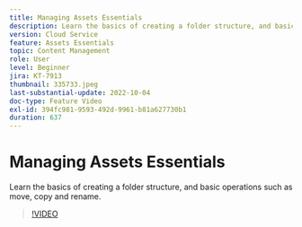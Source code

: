 ```yaml
---
title: Managing Assets Essentials
description: Learn the basics of creating a folder structure, and basic operations such as move, copy and rename.
version: Cloud Service
feature: Assets Essentials
topic: Content Management
role: User
level: Beginner
jira: KT-7913
thumbnail: 335733.jpeg
last-substantial-update: 2022-10-04
doc-type: Feature Video
exl-id: 394fc981-9593-492d-9961-b81a627730b1
duration: 637
---
```

# Managing Assets Essentials

Learn the basics of creating a folder structure, and basic operations such as move, copy and rename.

>[!VIDEO](https://video.tv.adobe.com/v/335733?quality=12&learn=on)
